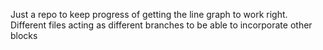 Just a repo to keep progress of getting the line graph to work right.  Different files acting as different branches to be able to incorporate other blocks